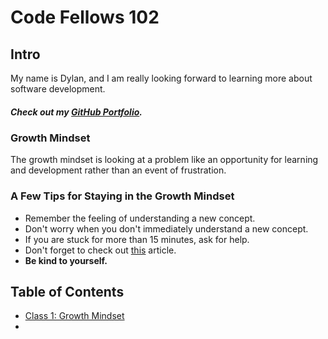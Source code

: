 # Code Fellows 102

## Intro


My name is Dylan, and I am really looking forward to learning more about software development. 

##### ***Check out my [GitHub Portfolio](https://github.com/GetUllrichorDieTrying).***

### Growth Mindset

The growth mindset is looking at a problem like an opportunity for learning and development rather than an event of frustration. 

### A Few Tips for Staying in the Growth Mindset

- Remember the feeling of understanding a new concept.
- Don't worry when you don't immediately understand a new concept.
- If you are stuck for more than 15 minutes, ask for help.
- Don't forget to check out [this](https://www.atlassian.com/blog/inside-atlassian/growth-mindset) article.
- **Be kind to yourself.**

## Table of Contents

- [Class 1: Growth Mindset](https://getullrichordietrying.github.io/reading-notes/class1)
- 
